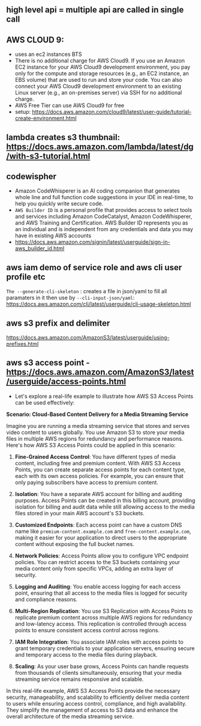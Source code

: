 ## high level api = multiple api are called in single call

## AWS CLOUD 9:
- uses an ec2 instances BTS
- There is no additional charge for AWS Cloud9. If you use an Amazon EC2 instance for your AWS Cloud9 development environment, you pay only for the compute and storage resources (e.g., an EC2 instance, an EBS volume) that are used to run and store your code. You can also connect your AWS Cloud9 development environment to an existing Linux server (e.g., an on-premises server) via SSH for no additional charge.
-  AWS Free Tier can use AWS Cloud9 for free
- setup: https://docs.aws.amazon.com/cloud9/latest/user-guide/tutorial-create-environment.html
## lambda creates s3 thumbnail: https://docs.aws.amazon.com/lambda/latest/dg/with-s3-tutorial.html
## codewispher
- Amazon CodeWhisperer is an AI coding companion that generates whole line and full function code suggestions in your IDE in real-time, to help you quickly write secure code.
- `AWS Builder ID` is a personal profile that provides access to select tools and services including Amazon CodeCatalyst, Amazon CodeWhisperer, and AWS Training and Certification. AWS Builder ID represents you as an individual and is independent from any credentials and data you may have in existing AWS accounts
- https://docs.aws.amazon.com/signin/latest/userguide/sign-in-aws_builder_id.html

## aws iam demo of service role and aws cli user profile etc
`The --generate-cli-skeleton` : creates a file in json/yaml to fill all paramaters in it then use by `--cli-input-json/yaml`:
https://docs.aws.amazon.com/cli/latest/userguide/cli-usage-skeleton.html

## aws s3 prefix and delimiter
https://docs.aws.amazon.com/AmazonS3/latest/userguide/using-prefixes.html

## aws s3 access point - https://docs.aws.amazon.com/AmazonS3/latest/userguide/access-points.html
- Let's explore a real-life example to illustrate how AWS S3 Access Points can be used effectively:

**Scenario: Cloud-Based Content Delivery for a Media Streaming Service**

Imagine you are running a media streaming service that stores and serves video content to users globally. You use Amazon S3 to store your media files in multiple AWS regions for redundancy and performance reasons. Here's how AWS S3 Access Points could be applied in this scenario:

1. **Fine-Grained Access Control**: You have different types of media content, including free and premium content. With AWS S3 Access Points, you can create separate access points for each content type, each with its own access policies. For example, you can ensure that only paying subscribers have access to premium content.

2. **Isolation**: You have a separate AWS account for billing and auditing purposes. Access Points can be created in this billing account, providing isolation for billing and audit data while still allowing access to the media files stored in your main AWS account's S3 buckets.

3. **Customized Endpoints**: Each access point can have a custom DNS name like `premium-content.example.com` and `free-content.example.com`, making it easier for your application to direct users to the appropriate content without exposing the full bucket names.

4. **Network Policies**: Access Points allow you to configure VPC endpoint policies. You can restrict access to the S3 buckets containing your media content only from specific VPCs, adding an extra layer of security.

5. **Logging and Auditing**: You enable access logging for each access point, ensuring that all access to the media files is logged for security and compliance reasons.

6. **Multi-Region Replication**: You use S3 Replication with Access Points to replicate premium content across multiple AWS regions for redundancy and low-latency access. This replication is controlled through access points to ensure consistent access control across regions.

7. **IAM Role Integration**: You associate IAM roles with access points to grant temporary credentials to your application servers, ensuring secure and temporary access to the media files during playback.

8. **Scaling**: As your user base grows, Access Points can handle requests from thousands of clients simultaneously, ensuring that your media streaming service remains responsive and scalable.

In this real-life example, AWS S3 Access Points provide the necessary security, manageability, and scalability to efficiently deliver media content to users while ensuring access control, compliance, and high availability. They simplify the management of access to S3 data and enhance the overall architecture of the media streaming service.
